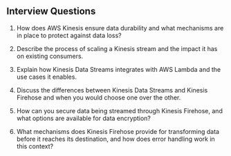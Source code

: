 Interview Questions
-------------------

1. How does AWS Kinesis ensure data durability and what mechanisms are in place to
protect against data loss?

2. Describe the process of scaling a Kinesis stream and the impact it has on existing
consumers.

3. Explain how Kinesis Data Streams integrates with AWS Lambda and the use cases
it enables.

4. Discuss the differences between Kinesis Data Streams and Kinesis Firehose and
when you would choose one over the other.

5. How can you secure data being streamed through Kinesis Firehose, and what
options are available for data encryption?

6. What mechanisms does Kinesis Firehose provide for transforming data before it
reaches its destination, and how does error handling work in this context?


